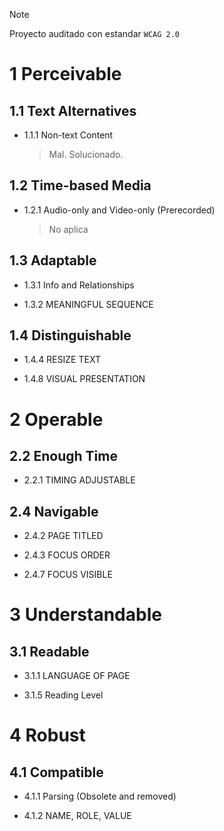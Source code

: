 > [!NOTE]
> Proyecto auditado con estandar `WCAG 2.0`

# 1 Perceivable
## 1.1 Text Alternatives
   * 1.1.1 Non-text Content
      > Mal.
      > Solucionado.

## 1.2 Time-based Media
   * 1.2.1 Audio-only and Video-only (Prerecorded)
      > No aplica

## 1.3 Adaptable
   * 1.3.1 Info and Relationships
      >
   * 1.3.2 MEANINGFUL SEQUENCE
      >

## 1.4 Distinguishable
   * 1.4.4 RESIZE TEXT
      >
   * 1.4.8 VISUAL PRESENTATION
      >

# 2 Operable
## 2.2 Enough Time
   * 2.2.1 TIMING ADJUSTABLE
      >

## 2.4 Navigable
   * 2.4.2 PAGE TITLED
      >
   * 2.4.3 FOCUS ORDER
      >
   * 2.4.7 FOCUS VISIBLE
      >

# 3 Understandable
## 3.1 Readable
   * 3.1.1 LANGUAGE OF PAGE
      >
   * 3.1.5 Reading Level
      > 

# 4 Robust
## 4.1 Compatible
   * 4.1.1 Parsing (Obsolete and removed)
      >
   * 4.1.2 NAME, ROLE, VALUE
      >

